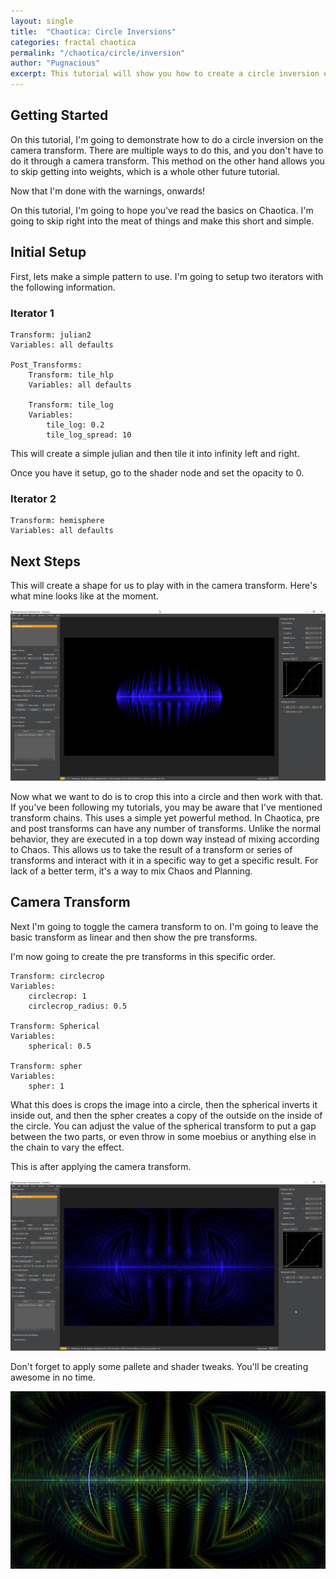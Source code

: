 ```yaml
---
layout: single
title:  "Chaotica: Circle Inversions"
categories: fractal chaotica
permalink: "/chaotica/circle/inversion"
author: "Pugnacious"
excerpt: This tutorial will show you how to create a circle inversion effect.
---
```


## Getting Started

On this tutorial, I'm going to demonstrate how to do a circle inversion on the camera transform.  There are multiple ways to do this, and you don't have to do it through a camera transform.  This method on the other hand allows you to skip getting into weights, which is a whole other future tutorial.  

Now that I'm done with the warnings, onwards!

On this tutorial, I'm going to hope you've read the basics on Chaotica.  I'm going to skip right into the meat of things and make this short and simple.  

## Initial Setup

First, lets make a simple pattern to use. I'm going to setup two iterators with the following information.

### Iterator 1

    Transform: julian2
    Variables: all defaults

    Post_Transforms:
        Transform: tile_hlp
        Variables: all defaults

        Transform: tile_log
        Variables:
            tile_log: 0.2
            tile_log_spread: 10


This will create a simple julian and then tile it into infinity left and right.

Once you have it setup, go to the shader node and set the opacity to 0.

### Iterator 2

    Transform: hemisphere
    Variables: all defaults

## Next Steps

This will create a shape for us to play with in the camera transform.  Here's what mine looks like at the moment.

[![Basic Shape](/assets/images/chaotica-circle-inversion/chaotica_bHnOHbJVWm.png)](/assets/images/chaotica-circle-inversion/chaotica_bHnOHbJVWm.png)

Now what we want to do is to crop this into a circle and then work with that.  If you've been following my tutorials, you may be aware that I've mentioned transform chains.  This uses a simple yet powerful method.  In Chaotica, pre and post transforms can have any number of transforms.  Unlike the normal behavior, they are executed in a top down way instead of mixing according to Chaos.  This allows us to take the result of a transform or series of transforms and interact with it in a specific way to get a specific result.  For lack of a better term, it's a way to mix Chaos and Planning.  

## Camera Transform

Next I'm going to toggle the camera transform to on.  I'm going to leave the basic transform as linear and then show the pre transforms.

I'm now going to create the pre transforms in this specific order.  

    Transform: circlecrop
    Variables:
        circlecrop: 1
        circlecrop_radius: 0.5

    Transform: Spherical
    Variables:
        spherical: 0.5

    Transform: spher
    Variables:
        spher: 1


What this does is crops the image into a circle, then the spherical inverts it inside out, and then the spher creates a copy of the outside on the inside of the circle.  You can adjust the value of the spherical transform to put a gap between the two parts, or even throw in some moebius or anything else in the chain to vary the effect.

This is after applying the camera transform.

[![Camera Transform](/assets/images/chaotica-circle-inversion/chaotica_yiqnmQyiGB.png)](/assets/images/chaotica-circle-inversion/chaotica_yiqnmQyiGB.png)

Don't forget to apply some pallete and shader tweaks.  You'll be creating awesome in no time.

[![Final Image](/assets/images/chaotica-circle-inversion/final_image.png)](/assets/images/chaotica-circle-inversion/final_image.png)
